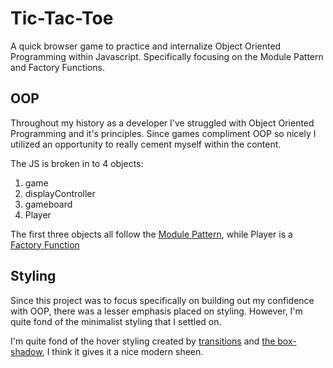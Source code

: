 # Tic-Tac-Toe
A quick browser game to practice and internalize Object Oriented Programming within Javascript. Specifically focusing on the Module Pattern and Factory Functions.

## OOP
Throughout my history as a developer I've struggled with Object Oriented Programming and it's principles. Since games compliment OOP so nicely I utilized an opportunity to really cement myself within the content.

The JS is broken in to 4 objects:
1. game
2. displayController
3. gameboard
4. Player

The first three objects all follow the [Module Pattern](https://coryrylan.com/blog/javascript-module-pattern-basics), while Player is a [Factory Function](https://www.patterns.dev/posts/classic-design-patterns/#factorypatternjavascript)


## Styling
Since this project was to focus specifically on building out my confidence with OOP, there was a lesser emphasis placed on styling. However, I'm quite fond of the minimalist styling that I settled on.

I'm quite fond of the hover styling created by [transitions](https://developer.mozilla.org/en-US/docs/Web/CSS/transition) and [the box-shadow](https://developer.mozilla.org/en-US/docs/Web/CSS/box-shadow), I think it gives it a nice modern sheen.
